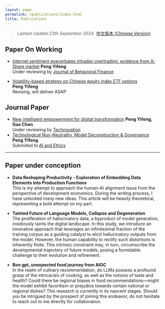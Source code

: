 ```yaml
---
layout: page
permalink: /publications/index.html
title: Publications
---
```


> Lastest Update:23th September 2024&nbsp;  [中文版本 (Chinese Version)](https://heliumpeng.github.io/file/publications-zh/)

## Paper On Working

- [Internet sentiment exacerbates intraday overtrading, evidence from A-Share market](https://arxiv.org/abs/2404.12001)
 **Peng Yifeng**<br>Under reviewing by [Journal of Behavioral Finance](https://rp.tandfonline.com/submission/create?journalCode=HBHF)<br>

- [Volatility-based strategy on Chinese equity index ETF options](https://arxiv.org/abs/2403.00474)<br>**Peng Yifeng**<br>Revising, will deliver ASAP

## Journal Paper

- [New intelligent empowerment for digital transformation](https://papers.ssrn.com/sol3/papers.cfm?abstract_id=4877072)
  **Peng Yifeng,** **Gao Chen**<br>Under reviewing by [Technovation](https://www.sciencedirect.com/journal/technovation)
- [Technological Non-Neutrality, Model Deconstruction & Governance](https://papers.ssrn.com/sol3/papers.cfm?abstract_id=4885346)
  **Peng YIfeng**<br>Submiited to [AI and Ethics](https://link.springer.com/journal/43681)
  <br>

---

## Paper under conception
  - **Data Reshaping Productivity - Exploration of Embedding Data Elements into Production Functions**<br>This is my attempt to approach the human-AI alignment issue from the perspective of development economics. During the writing process, I have unlocked many new ideas. This article will be heavily theoretical, representing a bold attempt on my part.

  - **Tainted Future of Language Models, Collapse and Degeneration**<br>The proliferation of hallucinatory data, a byproduct of model generation, insidiously taints the digital landscape. 
  In this study, we introduce an innovative approach that leverages an infinitesimal fraction of the training corpus as a guiding catalyst to elicit hallucinatory outputs from the model. However, the human capability to rectify such distortions is inherently finite. This intrinsic constraint may, in turn, circumscribe the developmental trajectory of future models, posing a formidable challenge to their evolution and refinement.

  - **Bon gpt, unexpected food journey from AIGC**<br>In the realm of culinary recommendation, do LLMs possess a profound grasp of the intricacies of cooking, as well as the notions of taste and health? Could there be regional biases in food recommendations—might the model exhibit favoritism or prejudice towards certain national or regional dishes? This research is currently in its nascent stages. Should you be intrigued by the prospect of joining this endeavor, do not hesitate to reach out to me directly for collaboration.

